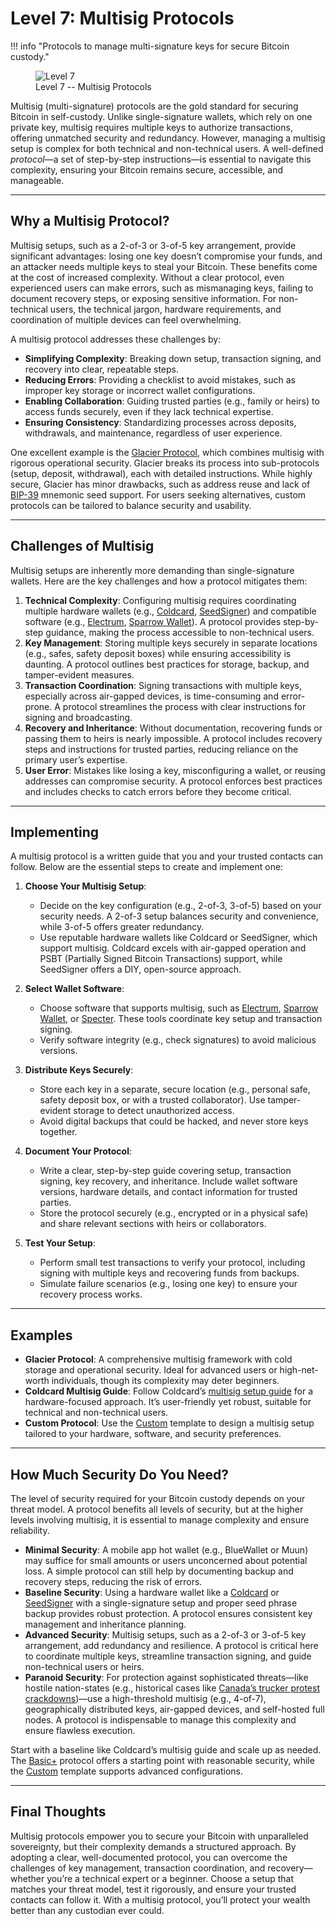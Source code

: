 # Level 7: Multisig Protocols

!!! info "Protocols to manage multi-signature keys for secure Bitcoin custody."
    <figure markdown>
    ![Level 7](/images/levels-Level-7.drawio.png)
      <figcaption>Level 7 -- Multisig Protocols</figcaption>
    </figure>

<!--

Lord Jesus Christ
Son of the Living God
Have mercy on me, a sinner

-->

Multisig (multi-signature) protocols are the gold standard for securing Bitcoin in self-custody. Unlike single-signature wallets, which rely on one private key, multisig requires multiple keys to authorize transactions, offering unmatched security and redundancy. However, managing a multisig setup is complex for both technical and non-technical users. A well-defined *protocol*—a set of step-by-step instructions—is essential to navigate this complexity, ensuring your Bitcoin remains secure, accessible, and manageable.




---

## Why a Multisig Protocol?

Multisig setups, such as a 2-of-3 or 3-of-5 key arrangement, provide significant advantages: losing one key doesn’t compromise your funds, and an attacker needs multiple keys to steal your Bitcoin. These benefits come at the cost of increased complexity. Without a clear protocol, even experienced users can make errors, such as mismanaging keys, failing to document recovery steps, or exposing sensitive information. For non-technical users, the technical jargon, hardware requirements, and coordination of multiple devices can feel overwhelming.

A multisig protocol addresses these challenges by:

- **Simplifying Complexity**: Breaking down setup, transaction signing, and recovery into clear, repeatable steps.
- **Reducing Errors**: Providing a checklist to avoid mistakes, such as improper key storage or incorrect wallet configurations.
- **Enabling Collaboration**: Guiding trusted parties (e.g., family or heirs) to access funds securely, even if they lack technical expertise.
- **Ensuring Consistency**: Standardizing processes across deposits, withdrawals, and maintenance, regardless of user experience.

One excellent example is the [Glacier Protocol](https://glacierprotocol.org/), which combines multisig with rigorous operational security. Glacier breaks its process into sub-protocols (setup, deposit, withdrawal), each with detailed instructions. While highly secure, Glacier has minor drawbacks, such as address reuse and lack of [BIP-39](https://github.com/bitcoin/bips/blob/master/bip-0039.mediawiki) mnemonic seed support. For users seeking alternatives, custom protocols can be tailored to balance security and usability.






---

## Challenges of Multisig

Multisig setups are inherently more demanding than single-signature wallets. Here are the key challenges and how a protocol mitigates them:

1. **Technical Complexity**: Configuring multisig requires coordinating multiple hardware wallets (e.g., [Coldcard](https://coldcard.com/), [SeedSigner](https://seedsigner.com/)) and compatible software (e.g., [Electrum](https://electrum.org/), [Sparrow Wallet](https://sparrowwallet.com/)). A protocol provides step-by-step guidance, making the process accessible to non-technical users.
2. **Key Management**: Storing multiple keys securely in separate locations (e.g., safes, safety deposit boxes) while ensuring accessibility is daunting. A protocol outlines best practices for storage, backup, and tamper-evident measures.
3. **Transaction Coordination**: Signing transactions with multiple keys, especially across air-gapped devices, is time-consuming and error-prone. A protocol streamlines the process with clear instructions for signing and broadcasting.
4. **Recovery and Inheritance**: Without documentation, recovering funds or passing them to heirs is nearly impossible. A protocol includes recovery steps and instructions for trusted parties, reducing reliance on the primary user’s expertise.
5. **User Error**: Mistakes like losing a key, misconfiguring a wallet, or reusing addresses can compromise security. A protocol enforces best practices and includes checks to catch errors before they become critical.








--- 
## Implementing

A multisig protocol is a written guide that you and your trusted contacts can follow. Below are the essential steps to create and implement one:

1. **Choose Your Multisig Setup**:
   - Decide on the key configuration (e.g., 2-of-3, 3-of-5) based on your security needs. A 2-of-3 setup balances security and convenience, while 3-of-5 offers greater redundancy.
   - Use reputable hardware wallets like Coldcard or SeedSigner, which support multisig. Coldcard excels with air-gapped operation and PSBT (Partially Signed Bitcoin Transactions) support, while SeedSigner offers a DIY, open-source approach.

2. **Select Wallet Software**:
   - Choose software that supports multisig, such as [Electrum](https://electrum.org/), [Sparrow Wallet](https://sparrowwallet.com/), or [Specter](https://specter.solutions/). These tools coordinate key setup and transaction signing.
   - Verify software integrity (e.g., check signatures) to avoid malicious versions.

3. **Distribute Keys Securely**:
   - Store each key in a separate, secure location (e.g., personal safe, safety deposit box, or with a trusted collaborator). Use tamper-evident storage to detect unauthorized access.
   - Avoid digital backups that could be hacked, and never store keys together.

4. **Document Your Protocol**:
   - Write a clear, step-by-step guide covering setup, transaction signing, key recovery, and inheritance. Include wallet software versions, hardware details, and contact information for trusted parties.
   - Store the protocol securely (e.g., encrypted or in a physical safe) and share relevant sections with heirs or collaborators.

5. **Test Your Setup**:
   - Perform small test transactions to verify your protocol, including signing with multiple keys and recovering funds from backups.
   - Simulate failure scenarios (e.g., losing one key) to ensure your recovery process works.




---

## Examples

- **Glacier Protocol**: A comprehensive multisig framework with cold storage and operational security. Ideal for advanced users or high-net-worth individuals, though its complexity may deter beginners.
- **Coldcard Multisig Guide**: Follow Coldcard’s [multisig setup guide](https://coldcard.com/docs/multisig/) for a hardware-focused approach. It’s user-friendly yet robust, suitable for technical and non-technical users.
- **Custom Protocol**: Use the [Custom](../appendix/custom.md) template to design a multisig setup tailored to your hardware, software, and security preferences.






---

## How Much Security Do You Need?

The level of security required for your Bitcoin custody depends on your threat model. A protocol benefits all levels of security, but at the higher levels involving multisig, it is essential to manage complexity and ensure reliability.

- **Minimal Security**: A mobile app hot wallet (e.g., BlueWallet or Muun) may suffice for small amounts or users unconcerned about potential loss. A simple protocol can still help by documenting backup and recovery steps, reducing the risk of errors.
- **Baseline Security**: Using a hardware wallet like a [Coldcard](https://coldcard.com/) or [SeedSigner](https://seedsigner.com/) with a single-signature setup and proper seed phrase backup provides robust protection. A protocol ensures consistent key management and inheritance planning.
- **Advanced Security**: Multisig setups, such as a 2-of-3 or 3-of-5 key arrangement, add redundancy and resilience. A protocol is critical here to coordinate multiple keys, streamline transaction signing, and guide non-technical users or heirs.
- **Paranoid Security**: For protection against sophisticated threats—like hostile nation-states (e.g., historical cases like [Canada’s trucker protest crackdowns](https://bitcoinmagazine.com/culture/bitcoin-passes-canada-trucker-protest-test))—use a high-threshold multisig (e.g., 4-of-7), geographically distributed keys, air-gapped devices, and self-hosted full nodes. A protocol is indispensable to manage this complexity and ensure flawless execution.

Start with a baseline like Coldcard’s multisig guide and scale up as needed. The [Basic+](../appendix/basic.md) protocol offers a starting point with reasonable security, while the [Custom](../appendix/custom.md) template supports advanced configurations.








---

## Final Thoughts

Multisig protocols empower you to secure your Bitcoin with unparalleled sovereignty, but their complexity demands a structured approach. By adopting a clear, well-documented protocol, you can overcome the challenges of key management, transaction coordination, and recovery—whether you’re a technical expert or a beginner. Choose a setup that matches your threat model, test it rigorously, and ensure your trusted contacts can follow it. With a multisig protocol, you’ll protect your wealth better than any custodian ever could.
















